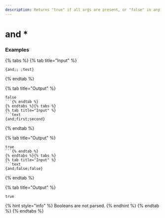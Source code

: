 ```yaml
---
description: Returns "true" if all args are present, or "false" in any other circumstance.
---
```


# and *

### Examples

{% tabs %}
{% tab title="Input" %}
```text
{and;; ;test}
```
{% endtab %}

{% tab title="Output" %}
```text
false
```{% endtab %}
{% endtabs %}{% tabs %}
{% tab title="Input" %}
```text
{and;first;second}
```
{% endtab %}

{% tab title="Output" %}
```text
true
```{% endtab %}
{% endtabs %}{% tabs %}
{% tab title="Input" %}
```text
{and;false;false}
```
{% endtab %}

{% tab title="Output" %}
```text
true
```
{% hint style="info" %}
Booleans are not parsed.
{% endhint %}
{% endtab %}
{% endtabs %}